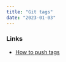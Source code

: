 ```yaml
---
title: "Git tags"
date: "2023-01-03"
---
```


### Links
- [How to push tags](https://stackoverflow.com/questions/2988088/)
